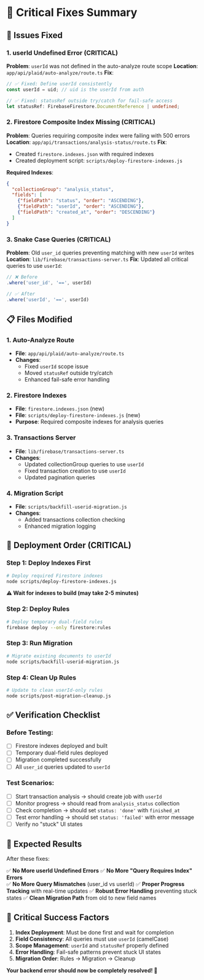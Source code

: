 # 🔧 Critical Fixes Summary

## 🚨 **Issues Fixed**

### **1. userId Undefined Error (CRITICAL)**
**Problem**: `userId` was not defined in the auto-analyze route scope
**Location**: `app/api/plaid/auto-analyze/route.ts`
**Fix**: 
```typescript
// ✅ Fixed: Define userId consistently
const userId = uid; // uid is the userId from auth

// ✅ Fixed: statusRef outside try/catch for fail-safe access
let statusRef: FirebaseFirestore.DocumentReference | undefined;
```

### **2. Firestore Composite Index Missing (CRITICAL)**
**Problem**: Queries requiring composite index were failing with 500 errors
**Location**: `app/api/transactions/analysis-status/route.ts`
**Fix**: 
- Created `firestore.indexes.json` with required indexes
- Created deployment script: `scripts/deploy-firestore-indexes.js`

**Required Indexes**:
```json
{
  "collectionGroup": "analysis_status",
  "fields": [
    {"fieldPath": "status", "order": "ASCENDING"},
    {"fieldPath": "userId", "order": "ASCENDING"},
    {"fieldPath": "created_at", "order": "DESCENDING"}
  ]
}
```

### **3. Snake Case Queries (CRITICAL)**
**Problem**: Old `user_id` queries preventing matching with new `userId` writes
**Location**: `lib/firebase/transactions-server.ts`
**Fix**: Updated all critical queries to use `userId`:
```typescript
// ❌ Before
.where('user_id', '==', userId)

// ✅ After  
.where('userId', '==', userId)
```

## 📋 **Files Modified**

### **1. Auto-Analyze Route**
- **File**: `app/api/plaid/auto-analyze/route.ts`
- **Changes**:
  - Fixed `userId` scope issue
  - Moved `statusRef` outside try/catch
  - Enhanced fail-safe error handling

### **2. Firestore Indexes**
- **File**: `firestore.indexes.json` (new)
- **File**: `scripts/deploy-firestore-indexes.js` (new)
- **Purpose**: Required composite indexes for analysis queries

### **3. Transactions Server**
- **File**: `lib/firebase/transactions-server.ts`
- **Changes**:
  - Updated collectionGroup queries to use `userId`
  - Fixed transaction creation to use `userId`
  - Updated pagination queries

### **4. Migration Script**
- **File**: `scripts/backfill-userid-migration.js`
- **Changes**:
  - Added transactions collection checking
  - Enhanced migration logging

## 🚀 **Deployment Order (CRITICAL)**

### **Step 1: Deploy Indexes First**
```bash
# Deploy required Firestore indexes
node scripts/deploy-firestore-indexes.js
```
**⚠️ Wait for indexes to build (may take 2-5 minutes)**

### **Step 2: Deploy Rules**
```bash
# Deploy temporary dual-field rules
firebase deploy --only firestore:rules
```

### **Step 3: Run Migration**
```bash
# Migrate existing documents to userId
node scripts/backfill-userid-migration.js
```

### **Step 4: Clean Up Rules**
```bash
# Update to clean userId-only rules
node scripts/post-migration-cleanup.js
```

## ✅ **Verification Checklist**

### **Before Testing**:
- [ ] Firestore indexes deployed and built
- [ ] Temporary dual-field rules deployed
- [ ] Migration completed successfully
- [ ] All `user_id` queries updated to `userId`

### **Test Scenarios**:
- [ ] Start transaction analysis → should create job with `userId`
- [ ] Monitor progress → should read from `analysis_status` collection
- [ ] Check completion → should set `status: 'done'` with `finished_at`
- [ ] Test error handling → should set `status: 'failed'` with error message
- [ ] Verify no "stuck" UI states

## 🎯 **Expected Results**

After these fixes:

✅ **No More userId Undefined Errors**
✅ **No More "Query Requires Index" Errors**  
✅ **No More Query Mismatches** (user_id vs userId)
✅ **Proper Progress Tracking** with real-time updates
✅ **Robust Error Handling** preventing stuck states
✅ **Clean Migration Path** from old to new field names

## 🚨 **Critical Success Factors**

1. **Index Deployment**: Must be done first and wait for completion
2. **Field Consistency**: All queries must use `userId` (camelCase)
3. **Scope Management**: `userId` and `statusRef` properly defined
4. **Error Handling**: Fail-safe patterns prevent stuck UI states
5. **Migration Order**: Rules → Migration → Cleanup

**Your backend error should now be completely resolved! 🎉**
